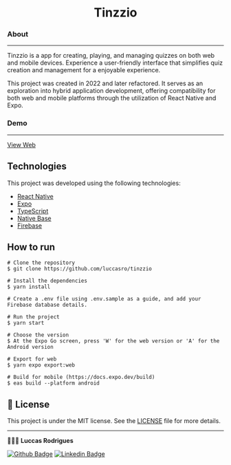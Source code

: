 <h1 align="center">Tinzzio</h1>

### About

---

Tinzzio is a app for creating, playing, and managing quizzes on both web and mobile devices. Experience a user-friendly interface that simplifies quiz creation and management for a enjoyable experience.

This project was created in 2022 and later refactored. It serves as an exploration into hybrid application development, offering compatibility for both web and mobile platforms through the utilization of React Native and Expo.

### Demo

---

<a href="https://tinzzio.luccasdev.com">View Web</a><br />

<!-- <a href="https://tinzzio.luccasdev.com">View Mobile(Android)</a> -->

## Technologies

This project was developed using the following technologies:

- [React Native](https://reactjs.org/)
- [Expo](https://expo.dev/)
- [TypeScript](https://www.typescriptlang.org/)
- [Native Base](https://nativebase.io/)
- [Firebase](https://firebase.google.com/)

## How to run

```
# Clone the repository
$ git clone https://github.com/luccasro/tinzzio

# Install the dependencies
$ yarn install

# Create a .env file using .env.sample as a guide, and add your Firebase database details.

# Run the project
$ yarn start

# Choose the version
$ At the Expo Go screen, press 'W' for the web version or 'A' for the Android version

# Export for web
$ yarn expo export:web

# Build for mobile (https://docs.expo.dev/build)
$ eas build --platform android
```

## 📝 License

This project is under the MIT license. See the [LICENSE](LICENSE) file for more details.

---

👩🏻‍💻 **Luccas Rodrigues**

[![Github Badge](https://img.shields.io/badge/-Github-242A2D?style=flat-square&logo=Github&logoColor=white&link=https://github.com/luccasro)](https://github.com/luccasro)
[![Linkedin Badge](https://img.shields.io/badge/-Linkedin-0077B5?style=flat-square&logo=Linkedin&logoColor=white&link=https://www.linkedin.com/in/luccas-rodrigues/)](https://www.linkedin.com/in/luccas-rodrigues/)
